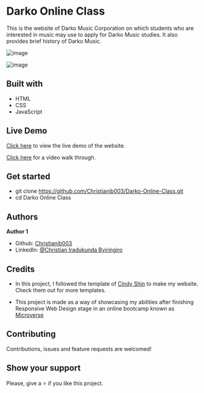 # Darko Online Class
This is the website of Darko Music Corporation on which students who are interested in music may use to apply for Darko Music studies. It also provides brief history of Darko Music.

![image](https://user-images.githubusercontent.com/91727952/163679669-471de5f7-18c4-47df-9db6-9a914d87bb6f.png)

![image](https://user-images.githubusercontent.com/91727952/163679640-082cf750-c16f-4666-9ea9-f8d0a93a6cae.png)


## Built with
- HTML
- CSS
- JavaScript

## Live Demo
[Click here](https://christianib003.github.io/Darko-Online-Class/) to view the live demo of the website.

[Click here](https://www.loom.com/share/1cd579e4f856484793c298992bd1ab78) for a video walk through.

## Get started

- git clone https://github.com/Christianib003/Darko-Online-Class.git
- cd Darko Online Class

## Authors
**Author 1**
- Github: [Christianib003](https://github.com/Christianib003)
- LinkedIn: [@Christian Iradukunda Byiringiro](https://www.linkedin.com/in/christian-iradukunda-byiringiro-657598226)

## Credits

- In this project, I followed the template of [Cindy Shin](https://www.behance.net/adagio07) to make my website. Check them out for more templates.

- This project is made as a way of showcasing my abilities after finishing Responsive Web Design stage in an online bootcamp known as [Microverse](https://www.microverse.org/)


## Contributing
Contributions, issues and feature requests are welcomed!

## Show your support
Please, give a ⭐️ if you like this project.
